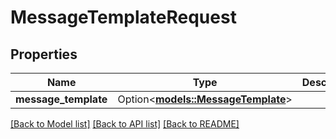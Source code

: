 # MessageTemplateRequest

## Properties

Name | Type | Description | Notes
------------ | ------------- | ------------- | -------------
**message_template** | Option<[**models::MessageTemplate**](MessageTemplate.md)> |  | [optional]

[[Back to Model list]](../README.md#documentation-for-models) [[Back to API list]](../README.md#documentation-for-api-endpoints) [[Back to README]](../README.md)


